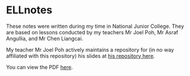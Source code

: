 # ELLnotes

These notes were written during my time in National Junior College. They are based on lessons conducted by my teachers Mr Joel Poh, Mr Asraf Angullia, and Mr Chen Liangcai.

My teacher Mr Joel Poh actively maintains a repository for (in no way affiliated with this repository) his slides at [his repository here](https://github.com/jwnpoh/ELL-lessons).

You can view the PDF [here](https://kangzhe.xyz/pdffiles/ellnotes.pdf).
